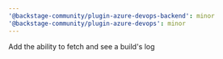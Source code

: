 ```yaml
---
'@backstage-community/plugin-azure-devops-backend': minor
'@backstage-community/plugin-azure-devops': minor
---
```


Add the ability to fetch and see a build's log

